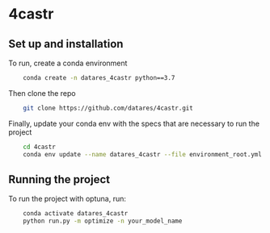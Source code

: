 # 4castr

## Set up and installation

To run, create a conda environment

```bash
    conda create -n datares_4castr python==3.7
```

Then clone the repo

```bash
    git clone https://github.com/datares/4castr.git
```

Finally, update your conda env with the specs that are necessary to run the project

```bash
    cd 4castr
    conda env update --name datares_4castr --file environment_root.yml
```

## Running the project

To run the project with optuna, run:

```bash
    conda activate datares_4castr
    python run.py -m optimize -n your_model_name
```
